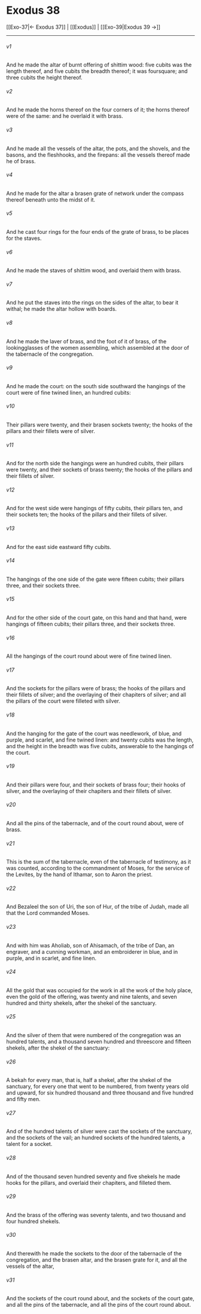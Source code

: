 # Exodus 38

[[Exo-37|← Exodus 37]] | [[Exodus]] | [[Exo-39|Exodus 39 →]]
***

###### v1
And he made the altar of burnt offering of shittim wood: five cubits was the length thereof, and five cubits the breadth thereof; it was foursquare; and three cubits the height thereof.
###### v2
And he made the horns thereof on the four corners of it; the horns thereof were of the same: and he overlaid it with brass.
###### v3
And he made all the vessels of the altar, the pots, and the shovels, and the basons, and the fleshhooks, and the firepans: all the vessels thereof made he of brass.
###### v4
And he made for the altar a brasen grate of network under the compass thereof beneath unto the midst of it.
###### v5
And he cast four rings for the four ends of the grate of brass, to be places for the staves.
###### v6
And he made the staves of shittim wood, and overlaid them with brass.
###### v7
And he put the staves into the rings on the sides of the altar, to bear it withal; he made the altar hollow with boards.
###### v8
And he made the laver of brass, and the foot of it of brass, of the lookingglasses of the women assembling, which assembled at the door of the tabernacle of the congregation.
###### v9
And he made the court: on the south side southward the hangings of the court were of fine twined linen, an hundred cubits:
###### v10
Their pillars were twenty, and their brasen sockets twenty; the hooks of the pillars and their fillets were of silver.
###### v11
And for the north side the hangings were an hundred cubits, their pillars were twenty, and their sockets of brass twenty; the hooks of the pillars and their fillets of silver.
###### v12
And for the west side were hangings of fifty cubits, their pillars ten, and their sockets ten; the hooks of the pillars and their fillets of silver.
###### v13
And for the east side eastward fifty cubits.
###### v14
The hangings of the one side of the gate were fifteen cubits; their pillars three, and their sockets three.
###### v15
And for the other side of the court gate, on this hand and that hand, were hangings of fifteen cubits; their pillars three, and their sockets three.
###### v16
All the hangings of the court round about were of fine twined linen.
###### v17
And the sockets for the pillars were of brass; the hooks of the pillars and their fillets of silver; and the overlaying of their chapiters of silver; and all the pillars of the court were filleted with silver.
###### v18
And the hanging for the gate of the court was needlework, of blue, and purple, and scarlet, and fine twined linen: and twenty cubits was the length, and the height in the breadth was five cubits, answerable to the hangings of the court.
###### v19
And their pillars were four, and their sockets of brass four; their hooks of silver, and the overlaying of their chapiters and their fillets of silver.
###### v20
And all the pins of the tabernacle, and of the court round about, were of brass.
###### v21
This is the sum of the tabernacle, even of the tabernacle of testimony, as it was counted, according to the commandment of Moses, for the service of the Levites, by the hand of Ithamar, son to Aaron the priest.
###### v22
And Bezaleel the son of Uri, the son of Hur, of the tribe of Judah, made all that the Lord commanded Moses.
###### v23
And with him was Aholiab, son of Ahisamach, of the tribe of Dan, an engraver, and a cunning workman, and an embroiderer in blue, and in purple, and in scarlet, and fine linen.
###### v24
All the gold that was occupied for the work in all the work of the holy place, even the gold of the offering, was twenty and nine talents, and seven hundred and thirty shekels, after the shekel of the sanctuary.
###### v25
And the silver of them that were numbered of the congregation was an hundred talents, and a thousand seven hundred and threescore and fifteen shekels, after the shekel of the sanctuary:
###### v26
A bekah for every man, that is, half a shekel, after the shekel of the sanctuary, for every one that went to be numbered, from twenty years old and upward, for six hundred thousand and three thousand and five hundred and fifty men.
###### v27
And of the hundred talents of silver were cast the sockets of the sanctuary, and the sockets of the vail; an hundred sockets of the hundred talents, a talent for a socket.
###### v28
And of the thousand seven hundred seventy and five shekels he made hooks for the pillars, and overlaid their chapiters, and filleted them.
###### v29
And the brass of the offering was seventy talents, and two thousand and four hundred shekels.
###### v30
And therewith he made the sockets to the door of the tabernacle of the congregation, and the brasen altar, and the brasen grate for it, and all the vessels of the altar,
###### v31
And the sockets of the court round about, and the sockets of the court gate, and all the pins of the tabernacle, and all the pins of the court round about. 
